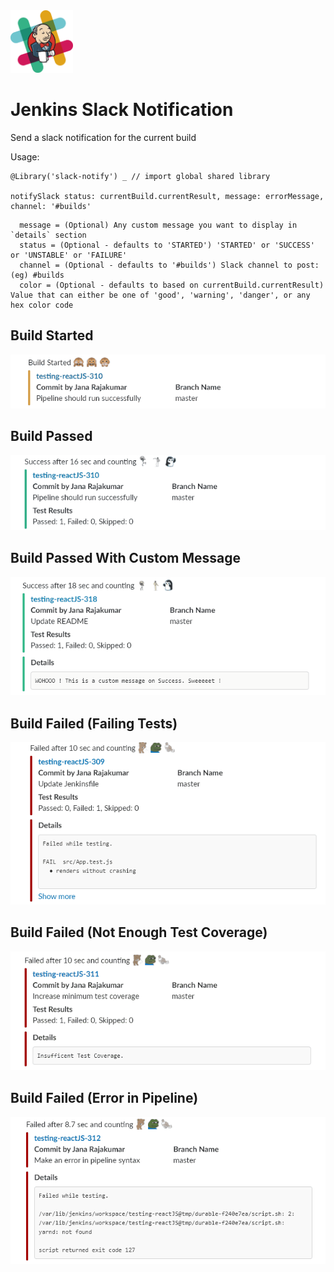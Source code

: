 <img src="media/logo.png" alt="logo" width="100px"/>

# Jenkins Slack Notification
Send a slack notification for the current build

Usage:
```
@Library('slack-notify') _ // import global shared library

notifySlack status: currentBuild.currentResult, message: errorMessage, channel: '#builds'
```
```
  message = (Optional) Any custom message you want to display in `details` section
  status = (Optional - defaults to 'STARTED') 'STARTED' or 'SUCCESS' or 'UNSTABLE' or 'FAILURE'
  channel = (Optional - defaults to '#builds') Slack channel to post: (eg) #builds
  color = (Optional - defaults to based on currentBuild.currentResult) Value that can either be one of 'good', 'warning', 'danger', or any hex color code
```

## Build Started
![build-started](media/01.gif)

## Build Passed
![build-pass](media/02.gif)

## Build Passed With Custom Message
![build-pass](media/06.gif)

## Build Failed (Failing Tests)
![build-fail-tests](media/05.gif)

## Build Failed (Not Enough Test Coverage)
![build-fail-tests](media/03.gif)

## Build Failed (Error in Pipeline)
![build-fail-tests](media/04.gif)